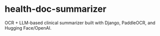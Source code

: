 # health-doc-summarizer
OCR + LLM-based clinical summarizer built with Django, PaddleOCR, and Hugging Face/OpenAI.
